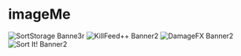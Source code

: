 # imageMe
![SortStorage Banne3r](https://github.com/user-attachments/assets/309ff1a6-713b-407d-bf37-bc61e9c3d7b5)
![KillFeed++ Banner2](https://github.com/user-attachments/assets/f6af2168-51f3-46f5-b949-51dc14fec76a)
![DamageFX Banner2](https://github.com/user-attachments/assets/5eb680d5-e6fb-4b3a-b1ab-bbd65eb4ab7a)
![Sort It! Banner2](https://github.com/user-attachments/assets/cb3f58f3-8474-45fa-a4fe-3b54d9131bf7)

